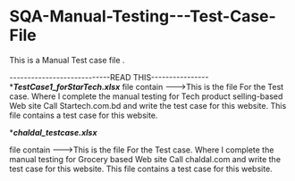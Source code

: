 # SQA-Manual-Testing---Test-Case-File
This is a Manual Test case file .

----------------------------READ THIS---------------- 
******TestCase1_forStarTech.xlsx*****
file contain --->This is the file For the Test case. Where I complete the manual testing for Tech product selling-based Web site Call Startech.com.bd and write the test case for this website.
This file contains a test case for this website.


******chaldal_testcase.xlsx*****

file contain --->This is the file For the Test case. Where I complete the manual testing for Grocery based  Web site Call chaldal.com and write the test case for this website.
This file contains a test case for this website.
